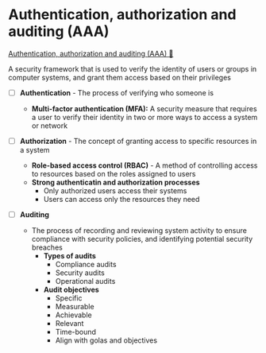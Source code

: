 # Authentication, authorization and auditing (AAA)

[Authentication, authorization and auditing (AAA) 🔗](https://www.coursera.org/learn/cloud-security-risks-identify-and-protect-against-threats/lecture/O3rWQ/authentication-authorization-and-auditing-aaa)

A security framework that is used to verify the identity of users or groups in computer systems, and grant them access based on their privileges

- [ ] **Authentication** - The process of verifying who someone is

  - **Multi-factor authentication (MFA):** A security measure that requires a user to verify their identity in two or more ways to access a system or network

- [ ] **Authorization** - The concept of granting access to specific resources in a system

  - **Role-based access control (RBAC)** - A method of controlling access to resources based on the roles assigned to users
  - **Strong authenticatin and authorization processes**
    - Only authorized users access their systems
    - Users can access only the resources they need

- [ ] **Auditing**
  - The process of recording and reviewing system activity to ensure compliance with security policies, and identifying potential security breaches
    - **Types of audits**
      - Compliance audits
      - Security audits
      - Operational audits
    - **Audit objectives**
      - Specific
      - Measurable
      - Achievable
      - Relevant
      - Time-bound
      - Align with golas and objectives
